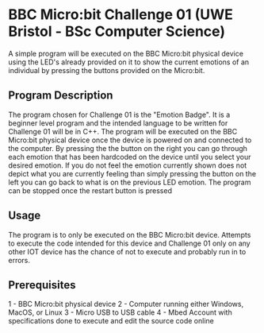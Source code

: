 # BBC Micro:bit Challenge 01 (UWE Bristol - BSc Computer Science)
A simple program will be executed on the BBC Micro:bit physical device using the LED's already provided on it to show the current emotions of an individual by pressing the buttons provided on the Micro:bit.

## Program Description
The program chosen for Challenge 01 is the "Emotion Badge". It is a beginner level program and the intended language to be written for Challenge 01 will be in C++. The program will be executed on the BBC Micro:bit physical device once the device is powered on and connected to the computer. By pressing the the button on the right you can go through each emotion that has been hardcoded on the device until you select your desired emotion. If you do not feel the emotion currently shown does not depict what you are currently feeling than simply pressing the button on the left you can go back to what is on the previous LED emotion. The program can be stopped once the restart button is pressed

## Usage
The program is to only be executed on the BBC Micro:bit device. Attempts to execute the code intended for this device and Challenge 01 only on any other IOT device has the chance of not to execute and probably run in to errors.

## Prerequisites
1 - BBC Micro:bit physical device
2 - Computer running either Windows, MacOS, or Linux
3 - Micro USB to USB cable
4 - Mbed Account with specifications done to execute and edit the source code online
